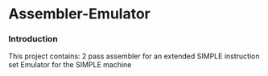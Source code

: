 # Assembler-Emulator
### Introduction
This project contains:
2 pass assembler for an extended SIMPLE instruction set
Emulator for the SIMPLE machine
